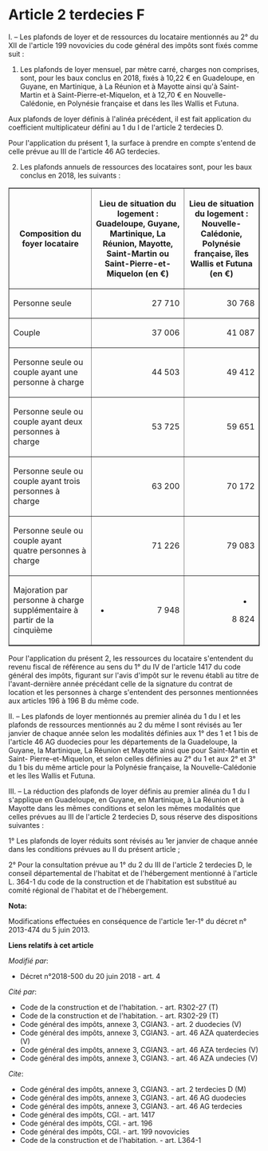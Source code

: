 # Article 2 terdecies F

I. – Les plafonds de loyer et de ressources du locataire mentionnés au 2° du XII de l'article 199 novovicies du code général
des impôts sont fixés comme suit :

1. Les plafonds de loyer mensuel, par mètre carré, charges non comprises, sont, pour les baux conclus en 2018, fixés à 10,22
€ en Guadeloupe, en Guyane, en Martinique, à La Réunion et à Mayotte ainsi qu'à Saint-Martin et à Saint-Pierre-et-Miquelon,
et à 12,70 € en Nouvelle-Calédonie, en Polynésie française et dans les îles Wallis et Futuna.

Aux plafonds de loyer définis à l'alinéa précédent, il est fait application du coefficient multiplicateur défini au 1 du I de
l'article 2 terdecies D.

Pour l'application du présent 1, la surface à prendre en compte s'entend de celle prévue au III de l'article 46 AG terdecies.

2. Les plafonds annuels de ressources des locataires sont, pour les baux conclus en 2018, les suivants :

<table border="1">
  <tbody>
    <tr>
      <th>Composition du foyer locataire</th>
      <th>

Lieu de situation du logement : Guadeloupe, Guyane, Martinique, La Réunion, Mayotte, Saint-Martin ou Saint-Pierre-et-Miquelon
(en €)</th>
      <th>

Lieu de situation du logement : Nouvelle-Calédonie, Polynésie française, îles Wallis et Futuna (en €)</th>
    </tr>
    <tr>
      <td align="left">

Personne seule</td>
      <td align="right">

27 710</td>
      <td align="right">

30 768</td>
    </tr>
    <tr>
      <td align="left">

Couple</td>
      <td align="right">

37 006</td>
      <td align="right">

41 087</td>
    </tr>
    <tr>
      <td align="left">

Personne seule ou couple ayant une personne à charge</td>
      <td align="right">

44 503</td>
      <td align="right">

49 412</td>
    </tr>
    <tr>
      <td align="left">

Personne seule ou couple ayant deux personnes à charge</td>
      <td align="right">

53 725</td>
      <td align="right">

59 651</td>
    </tr>
    <tr>
      <td align="left">

Personne seule ou couple ayant trois personnes à charge</td>
      <td align="right">

63 200</td>
      <td align="right">

70 172</td>
    </tr>
    <tr>
      <td align="left">

Personne seule ou couple ayant quatre personnes à charge</td>
      <td align="right">

71 226</td>
      <td align="right">

79 083</td>
    </tr>
    <tr>
      <td align="left">

Majoration par personne à charge supplémentaire à partir de la cinquième</td>
      <td align="right">

+ 7 948</td>
      <td align="right">

+ 8 824</td>
    </tr>
  </tbody>
</table>

Pour l'application du présent 2, les ressources du locataire s'entendent du revenu fiscal de référence au sens du 1° du IV de
l'article 1417 du code général des impôts, figurant sur l'avis d'impôt sur le revenu établi au titre de l'avant-dernière
année précédant celle de la signature du contrat de location et les personnes à charge s'entendent des personnes mentionnées
aux articles 196 à 196 B du même code.

II. – Les plafonds de loyer mentionnés au premier alinéa du 1 du I et les plafonds de ressources mentionnés au 2 du même I
sont révisés au 1er janvier de chaque année selon les modalités définies aux 1° des 1 et 1 bis de l'article 46 AG duodecies
pour les départements de la Guadeloupe, la Guyane, la Martinique, La Réunion et Mayotte ainsi que pour Saint-Martin et Saint-
Pierre-et-Miquelon, et selon celles définies au 2° du 1 et aux 2° et 3° du 1 bis du même article pour la Polynésie française,
la Nouvelle-Calédonie et les îles Wallis et Futuna.

III. – La réduction des plafonds de loyer définis au premier alinéa du 1 du I s'applique en Guadeloupe, en Guyane, en
Martinique, à La Réunion et à Mayotte dans les mêmes conditions et selon les mêmes modalités que celles prévues au III de
l'article 2 terdecies D, sous réserve des dispositions suivantes :

1° Les plafonds de loyer réduits sont révisés au 1er janvier de chaque année dans les conditions prévues au II du présent
article ;

2° Pour la consultation prévue au 1° du 2 du III de l'article 2 terdecies D, le conseil départemental de l'habitat et de
l'hébergement mentionné à l'article L. 364-1 du code de la construction et de l'habitation est substitué au comité régional
de l'habitat et de l'hébergement.

**Nota:**

Modifications effectuées en conséquence de l'article 1er-1° du décret n° 2013-474 du 5 juin 2013.

**Liens relatifs à cet article**

_Modifié par_:

  - Décret n°2018-500 du 20 juin 2018 - art. 4

_Cité par_:

  - Code de la construction et de l'habitation. - art. R302-27 (T)
  - Code de la construction et de l'habitation. - art. R302-29 (T)
  - Code général des impôts, annexe 3, CGIAN3. - art. 2 duodecies (V)
  - Code général des impôts, annexe 3, CGIAN3. - art. 46 AZA quaterdecies (V)
  - Code général des impôts, annexe 3, CGIAN3. - art. 46 AZA terdecies (V)
  - Code général des impôts, annexe 3, CGIAN3. - art. 46 AZA undecies (V)

_Cite_:

  - Code général des impôts, annexe 3, CGIAN3. - art. 2 terdecies D (M)
  - Code général des impôts, annexe 3, CGIAN3. - art. 46 AG duodecies
  - Code général des impôts, annexe 3, CGIAN3. - art. 46 AG terdecies
  - Code général des impôts, CGI. - art. 1417
  - Code général des impôts, CGI. - art. 196
  - Code général des impôts, CGI. - art. 199 novovicies
  - Code de la construction et de l'habitation. - art. L364-1
